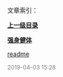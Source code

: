 文章索引：


**[上一级目录](/)**

**[强身健体](/生活健康/强身健体)**

[readme](/生活健康/readme.md)


<font size=2 color='grey'> 2019-04-03 15:28 </font>